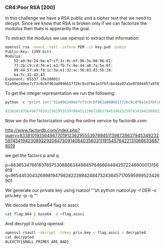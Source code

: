 ### CR4:Poor RSA [200]
In this challenge we have a RSA public and a cipher text that we need to decypt.
Since we know that RSA is broken only if we can factorize the modulus then thats is apperantly the goal.

To extract the modulus we use openssl to extract that information:

```sh
openssl rsa -noout -text -inform PEM -in key.pub -pubin
Public-Key: (399 bit)
Modulus:
    52:a9:9e:24:9e:e7:cf:3c:0c:bf:96:3a:00:96:61:
    77:2b:c9:cd:f6:e1:e3:fb:fc:6e:44:a0:7a:5e:0f:
    89:44:57:a9:f8:1c:3a:e1:32:ac:56:83:d3:5b:28:
    ba:5c:32:42:43
Exponent: 65537 (0x10001)
52a99e249ee7cf3c0cbf963a009661772bc9cdf6e1e3fbfc6e44a07a5e0f894457a9f81c3ae132ac5683d35b28ba5c324243
```

To get the integer representation we run the following:
```python
python -c "print int('52a99e249ee7cf3c0cbf963a009661772bc9cdf6e1e3fbfc6e44a07a5e0f894457a9f81c3ae132ac5683d35b28ba5c324243',16)"

833810193564967701912362955539789451139872863794534923259743419423089229206473091408403560311191545764221310666338878019
```

Now we do the factorization using the online service by factordb.com:

http://www.factordb.com/index.php?query=833810193564967701912362955539789451139872863794534923259743419423089229206473091408403560311191545764221310666338878019

we get the factors p and q:

p=863653476616376575308866344984576466644942572246900013156919
q=965445304326998194798282228842484732438457170595999523426901

We generate our private key using rsatool
'''sh
python rsatool.py -f DER -o priv.key -p <PVAL> -q <QVAL>
'''

We decode the base64 flag to assci:
```sh
cat flag.b64 | base64 -d >flag.assci
```
And decrypt it using openssl:
```sh
openssl rsautl -decrypt -inkey priv.key < flag.assci > decrypted
cat decrypted 
ALEXCTF{SMALL_PRIMES_ARE_BAD}
```
